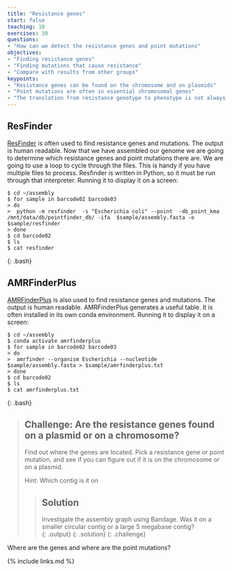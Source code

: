```yaml
---
title: "Resistance genes"
start: false
teaching: 10
exercises: 30
questions:
- "How can we detect the resistance genes and point mutations"
objectives:
- "Finding resistance genes"
- "Finding mutations that cause resistance"
- "Compare with results from other groups"
keypoints:
- "Resistance genes can be found on the chromosome and on plasmids"
- "Point mutations are often in essential chromosomal genes"
- "The translation from resistance genotype to phenotype is not always easy"
---
```


## ResFinder

[ResFinder](https://bitbucket.org/genomicepidemiology/resfinder/src/master/) is often used to find resistance genes and mutations. The output is human readable. Now that we have assembled our genome we are going to determine which resistance genes and point mutations there are. We are going to use a loop to cycle through the files. This is handy if you have multiple files to process. Resfinder is written in Python, so it must be run through that interpreter.
Running it to display it on a screen:
~~~
$ cd ~/assembly
$ for sample in barcode02 barcode03
> do
>  python -m resfinder  -s "Escherichia coli" --point  -db_point_kma /mnt/data/db/pointfinder_db/ -ifa  $sample/assembly.fasta -o $sample/resfinder
> done
$ cd barcode02
$ ls
$ cat resfinder
~~~
{: .bash}

## AMRFinderPlus

[AMRFinderPlus](https://github.com/ncbi/amr) is also used to find resistance genes and mutations. The output is human readable. AMRFinderPlus generates a useful table. It is often installed in its own conda environment. 
Running it to display it on a screen:
~~~
$ cd ~/assembly
$ conda activate amrfinderplus
$ for sample in barcode02 barcode03
> do
>  amrfinder --organism Escherichia --nucleotide $sample/assembly.fasta > $sample/amrfinderplus.txt
> done
$ cd barcode02
$ ls
$ cat amrfinderplus.txt
~~~
{: .bash}


> ## Challenge: Are the resistance genes found on a plasmid or on a chromosome?
>
> Find out where the genes are located. Pick a resistance gene or point mutation, and see if you can figure out if it is on the chromosome or on a plasmid. 
> 
>
> Hint:
> Which contig is it on
> 
> 
> > ## Solution
> >
> > Investigate the assembly graph using Bandage. Was it on a smaller circular contig or a large 5 megabase contig?  
> > {: .output}
> {: .solution}
{: .challenge}

Where are the genes and where are the point mutations? 


{% include links.md %}
